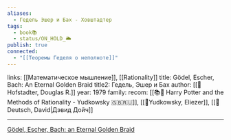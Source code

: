 ```yaml
---
aliases:
  - Гедель Эшер и Бах - Ховштадтер
tags:
  - book📚
  - status/ON_HOLD_🌥️
publish: true
connected:
  - "[[Теоремы Геделя о неполноте]]"
---
```

links: [[Математическое мышление]], [[Rationality]]
title: Gödel, Escher, Bach: An Eternal Golden Braid
title2: Гедель, Эшер и Бах
author: [[👤Hofstadter, Douglas R.]]
year: 1979
family:
recom: [[📚🌳 Harry Potter and the Methods of Rationality - Yudkowsky 🇬🇧🇷🇺]], [[👤Yudkowsky, Eliezer]], [[👤Deutsch, David|Дэвид Дойч]]

---

[Gödel, Escher, Bach: an Eternal Golden Braid](https://www.goodreads.com/book/show/24113.G_del_Escher_Bach?from_search=true&from_srp=true&qid=3hq16XFN6C&rank=1)